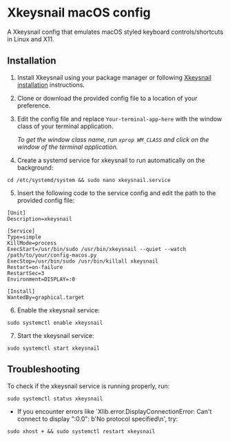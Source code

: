 # Xkeysnail macOS config
A Xkeysnail config that emulates macOS styled keyboard controls/shortcuts in Linux and X11.

## Installation
1. Install Xkeysnail using your package manager or following [Xkeysnail installation](https://github.com/mooz/xkeysnail#installation) instructions.

2. Clone or download the provided config file to a location of your preference.

3. Edit the config file and replace `Your-terminal-app-here` with the window class of your terminal application.

   *To get the window class name, run `xprop WM_CLASS` and click on the window of the terminal application.*  

4. Create a systemd service for xkeysnail to run automatically on the background:

```
cd /etc/systemd/system && sudo nano xkeysnail.service
```

5. Insert the following code to the service config and edit the path to the provided config file:
```
[Unit]
Description=xkeysnail

[Service]
Type=simple
KillMode=process
ExecStart=/usr/bin/sudo /usr/bin/xkeysnail --quiet --watch /path/to/your/config-macos.py
ExecStop=/usr/bin/sudo /usr/bin/killall xkeysnail
Restart=on-failure
RestartSec=3
Environment=DISPLAY=:0

[Install]
WantedBy=graphical.target
```

6. Enable the xkeysnail service:
```
sudo systemctl enable xkeysnail
```

7. Start the xkeysnail service:
```
sudo systemctl start xkeysnail
```


## Troubleshooting 
To check if the xkeysnail service is running properly, run:
```
sudo systemctl status xkeysnail
```

- If you encounter errors like `Xlib.error.DisplayConnectionError: Can't connect to display ":0.0": b'No protocol specified\n', try:
```
sudo xhost + && sudo systemctl restart xkeysnail
```
